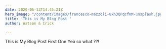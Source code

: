 ```yaml
---
date: 2020-05-13T14:45:21Z
hero_image: "/content/images/francesco-mazzoli-0xh3QPqcfKM-unsplash.jpg"
title: 'This is My Blog Post '
author: Watson & Crick

---
```

This is My Blog Post First One
Yea so what ??!
